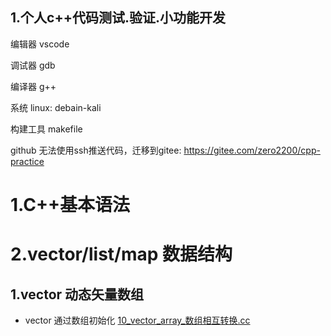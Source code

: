 ## 1.个人c++代码测试.验证.小功能开发

编辑器 vscode

调试器 gdb

编译器 g++

系统 linux: debain-kali

构建工具 makefile

github 无法使用ssh推送代码，迁移到gitee:
https://gitee.com/zero2200/cpp-practice

# 1.C++基本语法

# 2.vector/list/map 数据结构
## 1.vector 动态矢量数组
- vector 通过数组初始化 [10_vector_array_数组相互转换.cc](4_container/vector/10_vector_array_数组相互转换.cc)
